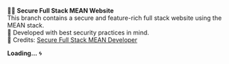 👩‍💻 **Secure Full Stack MEAN Website**  
This branch contains a secure and feature-rich full stack website using the MEAN stack.  
🔐 Developed with best security practices in mind.  
🔗 Credits: [Secure Full Stack MEAN Developer](https://www.coursera.org/learn/secure-full-stack-mean-developer)  

**Loading...** 🌀  

